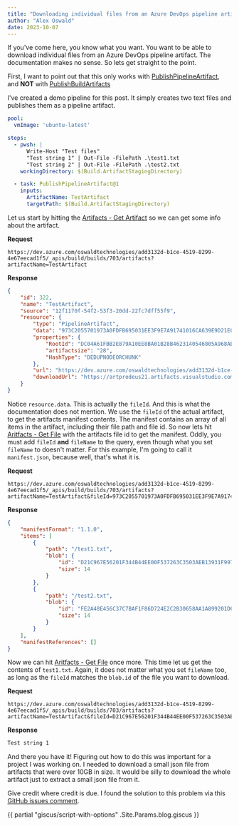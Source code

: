 ```yaml
---
title: "Downloading individual files from an Azure DevOps pipeline artifact using the REST API"
author: "Alex Oswald"
date: 2023-10-07
---
```


If you've come here, you know what you want. You want to be able to download individual files from an Azure DevOps pipeline artifact. The documentation makes no sense. So lets get straight to the point.

First, I want to point out that this only works with [PublishPipelineArtifact](https://learn.microsoft.com/en-us/azure/devops/pipelines/tasks/reference/publish-pipeline-artifact-v1), and **NOT** with [PublishBuildArtifacts](https://learn.microsoft.com/en-us/azure/devops/pipelines/tasks/reference/publish-build-artifacts-v1)

I've created a demo pipeline for this post. It simply creates two text files and publishes them as a pipeline artifact.

```yml
pool:
  vmImage: 'ubuntu-latest'

steps:
  - pwsh: |
      Write-Host "Test files"
      "Test string 1" | Out-File -FilePath .\test1.txt
      "Test string 2" | Out-File -FilePath .\test2.txt
    workingDirectory: $(Build.ArtifactStagingDirectory)

  - task: PublishPipelineArtifact@1
    inputs:
      ArtifactName: TestArtifact
      targetPath: $(Build.ArtifactStagingDirectory)
```

Let us start by hitting the [Artifacts - Get Artifact](https://learn.microsoft.com/en-us/rest/api/azure/devops/build/artifacts/get-artifact) so we can get some info about the artifact.

**Request**

```
https://dev.azure.com/oswaldtechnologies/add3132d-b1ce-4519-8299-4e67eecad1f5/_apis/build/builds/703/artifacts?artifactName=TestArtifact
```

**Response**

```json
{
    "id": 322,
    "name": "TestArtifact",
    "source": "12f1170f-54f2-53f3-20dd-22fc7dff55f9",
    "resource": {
        "type": "PipelineArtifact",
        "data": "973C2055701973A0FDFB695031EE3F9E7A91741016CA639E9D21ECCD1B387E9B01",
        "properties": {
            "RootId": "DC04A61FBB2E879A10EE8BA01B28B4623140546805A968AB2B491B2EE1BD2E4102",
            "artifactsize": "28",
            "HashType": "DEDUPNODEORCHUNK"
        },
        "url": "https://dev.azure.com/oswaldtechnologies/add3132d-b1ce-4519-8299-4e67eecad1f5/_apis/build/builds/703/artifacts?artifactName=TestArtifact&api-version=7.1",
        "downloadUrl": "https://artprodeus21.artifacts.visualstudio.com/A3e090689-466b-408e-a12e-87c169eff347/add3132d-b1ce-4519-8299-4e67eecad1f5/_apis/artifact/cGlwZWxpbmVhcnRpZmFjdDovL29zd2FsZHRlY2hub2xvZ2llcy9wcm9qZWN0SWQvYWRkMzEzMmQtYjFjZS00NTE5LTgyOTktNGU2N2VlY2FkMWY1L2J1aWxkSWQvNzAzL2FydGlmYWN0TmFtZS9UZXN0QXJ0aWZhY3Q1/content?format=zip"
    }
}
```

Notice `resource.data`. This is actually the `fileId`. And this is what the documentation does not mention. We use the `fileId` of the actual artifact, to get the artifacts manifest contents. The manifest contains an array of all items in the artifact, including their file path and file id. So now lets hit [Aritfacts - Get File](https://learn.microsoft.com/en-us/rest/api/azure/devops/build/artifacts/get-file) with the artifacts file id to get the manifest. Oddly, you must add `fileId` **and** `fileName` to the query, even though what you set `fileName` to doesn't matter. For this example, I'm going to call it `manifest.json`, because well, that's what it is.

**Request**

```
https://dev.azure.com/oswaldtechnologies/add3132d-b1ce-4519-8299-4e67eecad1f5/_apis/build/builds/703/artifacts?artifactName=TestArtifact&fileId=973C2055701973A0FDFB695031EE3F9E7A91741016CA639E9D21ECCD1B387E9B01&fileName=manifest.json
```

**Response**

```json
{
    "manifestFormat": "1.1.0",
    "items": [
        {
            "path": "/test1.txt",
            "blob": {
                "id": "D21C967E56201F344B44EE00F537263C3503AEB13931F99754F9E78E14E6C90C01",
                "size": 14
            }
        },
        {
            "path": "/test2.txt",
            "blob": {
                "id": "FE2A48E456C37C7BAF1F86D724E2C2B30658AA1A899201D61E23CE59A333A63801",
                "size": 14
            }
        }
    ],
    "manifestReferences": []
}
```

Now we can hit [Aritfacts - Get File](https://learn.microsoft.com/en-us/rest/api/azure/devops/build/artifacts/get-file) once more. This time let us get the contents of `test1.txt`. Again, it does not matter what you set `fileName` too, as long as the `fileId` matches the `blob.id` of the file you want to download.

**Request**

```
https://dev.azure.com/oswaldtechnologies/add3132d-b1ce-4519-8299-4e67eecad1f5/_apis/build/builds/703/artifacts?artifactName=TestArtifact&fileId=D21C967E56201F344B44EE00F537263C3503AEB13931F99754F9E78E14E6C90C01&fileName=test1.txt
```

**Response**

```txt
Test string 1
```

And there you have it! Figuring out how to do this was important for a project I was working on. I needed to download a small json file from artifacts that were over 10GB in size. It would be silly to download the whole artifact just to extract a small json file from it.

Give credit where credit is due. I found the solution to this problem via this [GitHub issues comment](https://github.com/MicrosoftDocs/vsts-rest-api-specs/issues/381#issuecomment-1612877259).

{{ partial "giscus/script-with-options" .Site.Params.blog.giscus }}
